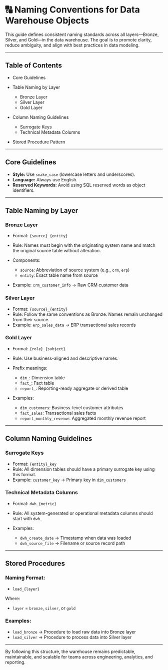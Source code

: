 # 🔠 Naming Conventions for Data Warehouse Objects

This guide defines consistent naming standards across all layers—Bronze, Silver, and Gold—in the data warehouse. The goal is to promote clarity, reduce ambiguity, and align with best practices in data modeling.

---

## Table of Contents

* Core Guidelines
* Table Naming by Layer

  * Bronze Layer
  * Silver Layer
  * Gold Layer
* Column Naming Guidelines

  * Surrogate Keys
  * Technical Metadata Columns
* Stored Procedure Pattern

---

##  Core Guidelines

* **Style:** Use `snake_case` (lowercase letters and underscores).
* **Language:** Always use English.
* **Reserved Keywords:** Avoid using SQL reserved words as object identifiers.

---

##  Table Naming by Layer

###  Bronze Layer

* Format: `{source}_{entity}`
* Rule: Names must begin with the originating system name and match the original source table without alteration.
* Components:

  * `source`: Abbreviation of source system (e.g., `crm`, `erp`)
  * `entity`: Exact table name from source
* Example: `crm_customer_info` → Raw CRM customer data

###  Silver Layer

* Format: `{source}_{entity}`
* Rule: Follow the same conventions as Bronze. Names remain unchanged from their source.
* Example: `erp_sales_data` → ERP transactional sales records

###  Gold Layer

* Format: `{role}_{subject}`
* Rule: Use business-aligned and descriptive names.
* Prefix meanings:

  * `dim_`: Dimension table
  * `fact_`: Fact table
  * `report_`: Reporting-ready aggregate or derived table
* Examples:

  * `dim_customers`: Business-level customer attributes
  * `fact_sales`: Transactional sales facts
  * `report_monthly_revenue`: Aggregated monthly revenue report

---

##  Column Naming Guidelines

###  Surrogate Keys

* Format: `{entity}_key`
* Rule: All dimension tables should have a primary surrogate key using this format.
* Example: `customer_key` → Primary key in `dim_customers`

###  Technical Metadata Columns

* Format: `dwh_{metric}`
* Rule: All system-generated or operational metadata columns should start with `dwh_`
* Examples:

  * `dwh_create_date` → Timestamp when data was loaded
  * `dwh_source_file` → Filename or source record path

---

##  Stored Procedures

### Naming Format:

* `load_{layer}`

Where:

* `layer` = `bronze`, `silver`, or `gold`

### Examples:

* `load_bronze` → Procedure to load raw data into Bronze layer
* `load_silver` → Procedure to process data into Silver layer

---

By following this structure, the warehouse remains predictable, maintainable, and scalable for teams across engineering, analytics, and reporting.